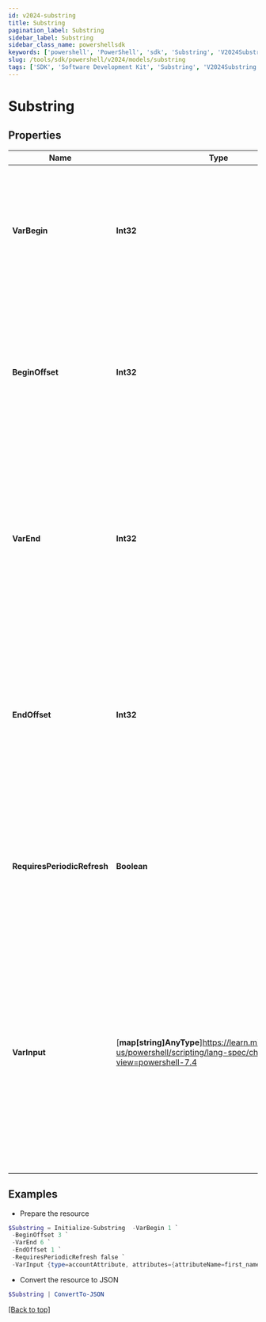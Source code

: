 ```yaml
---
id: v2024-substring
title: Substring
pagination_label: Substring
sidebar_label: Substring
sidebar_class_name: powershellsdk
keywords: ['powershell', 'PowerShell', 'sdk', 'Substring', 'V2024Substring'] 
slug: /tools/sdk/powershell/v2024/models/substring
tags: ['SDK', 'Software Development Kit', 'Substring', 'V2024Substring']
---
```



# Substring

## Properties

Name | Type | Description | Notes
------------ | ------------- | ------------- | -------------
**VarBegin** | **Int32** | The index of the first character to include in the returned substring.   If `begin` is set to -1, the transform will begin at character 0 of the input data  | [required]
**BeginOffset** | **Int32** | This integer value is the number of characters to add to the begin attribute when returning a substring.   This attribute is only used if begin is not -1.  | [optional] 
**VarEnd** | **Int32** | The index of the first character to exclude from the returned substring.  If end is -1 or not provided at all, the substring transform will return everything up to the end of the input string.  | [optional] 
**EndOffset** | **Int32** | This integer value is the number of characters to add to the end attribute when returning a substring.   This attribute is only used if end is provided and is not -1.  | [optional] 
**RequiresPeriodicRefresh** | **Boolean** | A value that indicates whether the transform logic should be re-evaluated every evening as part of the identity refresh process | [optional] [default to $false]
**VarInput** | [**map[string]AnyType**]https://learn.microsoft.com/en-us/powershell/scripting/lang-spec/chapter-04?view=powershell-7.4 | This is an optional attribute that can explicitly define the input data which will be fed into the transform logic. If input is not provided, the transform will take its input from the source and attribute combination configured via the UI. | [optional] 

## Examples

- Prepare the resource
```powershell
$Substring = Initialize-Substring  -VarBegin 1 `
 -BeginOffset 3 `
 -VarEnd 6 `
 -EndOffset 1 `
 -RequiresPeriodicRefresh false `
 -VarInput {type=accountAttribute, attributes={attributeName=first_name, sourceName=Source}}
```

- Convert the resource to JSON
```powershell
$Substring | ConvertTo-JSON
```


[[Back to top]](#) 


